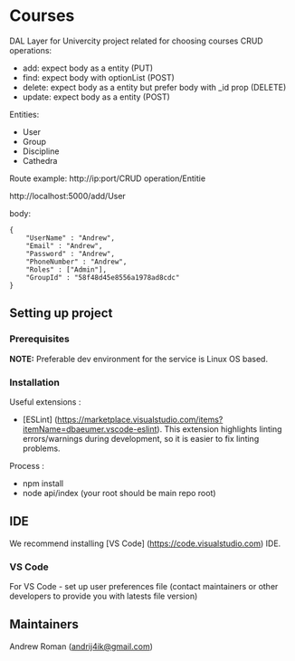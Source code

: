 # Courses
DAL Layer for Univercity project related for choosing courses
CRUD operations: 
- add: expect body as a entity                                      (PUT)
- find: expect body with optionList                                 (POST)
- delete: expect body as a entity but prefer body with _id prop     (DELETE)
- update: expect body as a entity                                   (POST)

Entities:
- User
- Group
- Discipline
- Cathedra

Route example:
http://ip:port/CRUD operation/Entitie

http://localhost:5000/add/User

body:
```
{ 
    "UserName" : "Andrew",
    "Email" : "Andrew",
    "Password" : "Andrew",
    "PhoneNumber" : "Andrew",
    "Roles" : ["Admin"],
    "GroupId" : "58f48d45e8556a1978ad8cdc"
}
```


## Setting up project

### Prerequisites
**NOTE:** Preferable dev environment for the service is Linux OS based.


### Installation

Useful extensions :
-  [ESLint] (https://marketplace.visualstudio.com/items?itemName=dbaeumer.vscode-eslint). This extension highlights linting errors/warnings during development, so it is easier to fix linting problems.

Process :

- npm install
- node api/index  (your root should be main repo root) 
## IDE
We recommend installing [VS Code] (https://code.visualstudio.com) IDE.

### VS Code
For VS Code - set up user preferences file (contact maintainers or other developers to provide you with latests file version) 


## Maintainers
Andrew Roman (andrij4ik@gmail.com)

